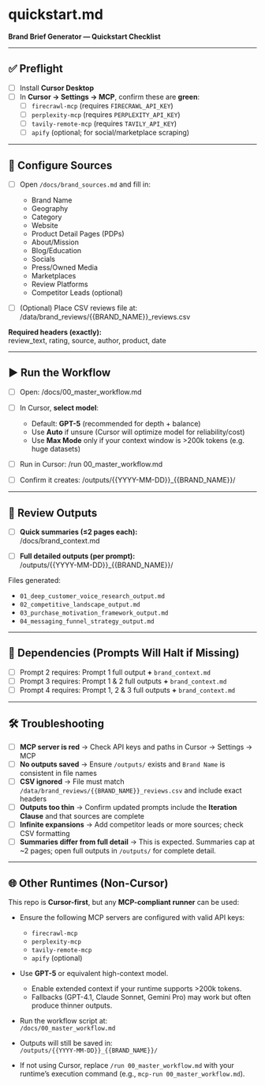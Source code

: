 # quickstart.md
**Brand Brief Generator — Quickstart Checklist**

---

## ✅ Preflight

- [ ] Install **Cursor Desktop**  
- [ ] In **Cursor → Settings → MCP**, confirm these are **green**:
  - [ ] `firecrawl-mcp` (requires `FIRECRAWL_API_KEY`)  
  - [ ] `perplexity-mcp` (requires `PERPLEXITY_API_KEY`)  
  - [ ] `tavily-remote-mcp` (requires `TAVILY_API_KEY`)  
  - [ ] `apify` (optional; for social/marketplace scraping)

---

## 🧭 Configure Sources

- [ ] Open `/docs/brand_sources.md` and fill in:  
  - Brand Name  
  - Geography  
  - Category  
  - Website  
  - Product Detail Pages (PDPs)  
  - About/Mission  
  - Blog/Education  
  - Socials  
  - Press/Owned Media  
  - Marketplaces  
  - Review Platforms  
  - Competitor Leads (optional)

- [ ] (Optional) Place CSV reviews file at:  
/data/brand_reviews/{{BRAND_NAME}}_reviews.csv

**Required headers (exactly):**  
review_text, rating, source, author, product, date

---

## ▶️ Run the Workflow

- [ ] Open:
/docs/00_master_workflow.md

- [ ] In Cursor, **select model**:  
  - Default: **GPT-5** (recommended for depth + balance)  
  - Use **Auto** if unsure (Cursor will optimize model for reliability/cost)  
  - Use **Max Mode** only if your context window is >200k tokens (e.g. huge datasets)

- [ ] Run in Cursor:
/run 00_master_workflow.md

- [ ] Confirm it creates:
/outputs/{{YYYY-MM-DD}}_{{BRAND_NAME}}/

---

## 🔎 Review Outputs

- [ ] **Quick summaries (≤2 pages each):**  
/docs/brand_context.md

- [ ] **Full detailed outputs (per prompt):**  
/outputs/{{YYYY-MM-DD}}_{{BRAND_NAME}}/

Files generated:
- `01_deep_customer_voice_research_output.md`  
- `02_competitive_landscape_output.md`  
- `03_purchase_motivation_framework_output.md`  
- `04_messaging_funnel_strategy_output.md`

---

## 🧩 Dependencies (Prompts Will Halt if Missing)

- [ ] Prompt 2 requires: Prompt 1 full output **+** `brand_context.md`  
- [ ] Prompt 3 requires: Prompt 1 & 2 full outputs **+** `brand_context.md`  
- [ ] Prompt 4 requires: Prompt 1, 2 & 3 full outputs **+** `brand_context.md`

---

## 🛠 Troubleshooting

- [ ] **MCP server is red** → Check API keys and paths in Cursor → Settings → MCP  
- [ ] **No outputs saved** → Ensure `/outputs/` exists and `Brand Name` is consistent in file names  
- [ ] **CSV ignored** → File must match `/data/brand_reviews/{{BRAND_NAME}}_reviews.csv` and include exact headers  
- [ ] **Outputs too thin** → Confirm updated prompts include the **Iteration Clause** and that sources are complete  
- [ ] **Infinite expansions** → Add competitor leads or more sources; check CSV formatting  
- [ ] **Summaries differ from full detail** → This is expected. Summaries cap at ~2 pages; open full outputs in `/outputs/` for complete detail.

---

## 🌐 Other Runtimes (Non-Cursor)

This repo is **Cursor-first**, but any **MCP-compliant runner** can be used:

- Ensure the following MCP servers are configured with valid API keys:
  - `firecrawl-mcp`  
  - `perplexity-mcp`  
  - `tavily-remote-mcp`  
  - `apify` (optional)

- Use **GPT-5** or equivalent high-context model.  
  - Enable extended context if your runtime supports >200k tokens.  
  - Fallbacks (GPT-4.1, Claude Sonnet, Gemini Pro) may work but often produce thinner outputs.

- Run the workflow script at:  
  `/docs/00_master_workflow.md`

- Outputs will still be saved in:  
  `/outputs/{{YYYY-MM-DD}}_{{BRAND_NAME}}/`

- If not using Cursor, replace `/run 00_master_workflow.md` with your runtime’s execution command (e.g., `mcp-run 00_master_workflow.md`).
